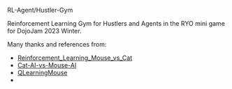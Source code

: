 RL-Agent/Hustler-Gym


Reinforcement Learning Gym for Hustlers and Agents in the RYO mini game for DojoJam 2023 Winter.

Many thanks and references from:

- [Reinforcement_Learning_Mouse_vs_Cat](https://github.com/CristianCosci/Reinforcement_Learning_Mouse_vs_Cat)
- [Cat-AI-vs-Mouse-AI](https://github.com/AI-Olympics/Cat-AI-vs-Mouse-AI)
- [QLearningMouse](https://github.com/mazzzystar/QLearningMouse)
- 

